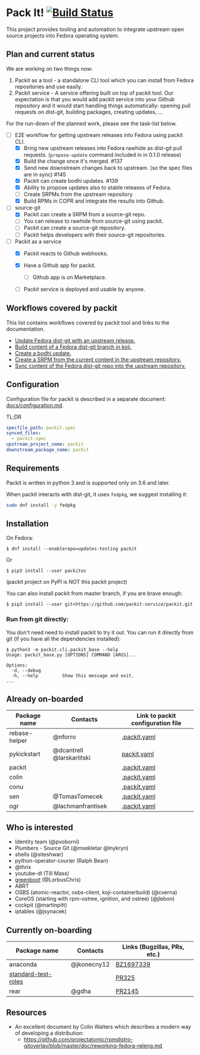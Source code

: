 # Pack It! [![Build Status](https://ci.centos.org/job/packit-master/badge/icon)](https://ci.centos.org/job/packit-master)

This project provides tooling and automation to integrate upstream open source
projects into Fedora operating system.


## Plan and current status

We are working on two things now:
 1. Packit as a tool - a standalone CLI tool which you can install from Fedora
    repositories and use easily.
 2. Packit service - A service offering built on top of packit tool. Our
    expectation is that you would add packit service into your Github
    repository and it would start handling things automatically: opening pull
    requests on dist-git, building packages, creating updates, ...

For the run-down of the planned work, please see the task-list below.


* [ ] E2E workflow for getting upstream releases into Fedora using packit CLI.
  * [x] Bring new upstream releases into Fedora rawhide as dist-git pull
        requests. (`propose-update` command included in in 0.1.0 release)
  * [x] Build the change once it's merged. #137
  * [x] Send new downstream changes back to upstream. (so the spec files are in
        sync) #145
  * [x] Packit can create bodhi updates. #139
  * [x] Ability to propose updates also to stable releases of Fedora.
  * [ ] Create SRPMs from the upstream repository
  * [x] Build RPMs in COPR and integrate the results into Github.
* [ ] source-git
  * [x] Packit can create a SRPM from a source-git repo.
  * [ ] You can release to rawhide from source-git using packit.
  * [ ] Packit can create a source-git repository.
  * [ ] Packit helps developers with their source-git repositories.
* [ ] Packit as a service
  * [x] Packit reacts to Github webhooks.
  * [x] Have a Github app for packit.
    * [ ] Github app is on Marketplace.
  * [ ] Packit service is deployed and usable by anyone.


## Workflows covered by packit

This list contains workflows covered by packit tool and links to the documentation.

* [Update Fedora dist-git with an upstream release.](/docs/propose_update.md)
* [Build content of a Fedora dist-git branch in koji.](/docs/build.md)
* [Create a bodhi update.](/docs/create_bodhi_update.md)
* [Create a SRPM from the current content in the upstream repository.](/docs/srpm.md)
* [Sync content of the Fedora dist-git repo into the upstream repository.](/docs/sync-from-downstream.md)


## Configuration

Configuration file for packit is described in a separate document: [docs/configuration.md](/docs/configuration.md).

TL;DR

```yaml
specfile_path: packit.spec
synced_files:
  - packit.spec
upstream_project_name: packit
downstream_package_name: packit
```


## Requirements

Packit is written in python 3 and is supported only on 3.6 and later.

When packit interacts with dist-git, it uses `fedpkg`, we suggest installing it:

```bash
sudo dnf install -y fedpkg
```

## Installation

On Fedora:

```
$ dnf install --enablerepo=updates-testing packit
```

Or

```
$ pip3 install --user packitos
```

(packit project on PyPI is NOT this packit project)

You can also install packit from master branch, if you are brave enough:

```
$ pip3 install --user git+https://github.com/packit-service/packit.git
```


### Run from git directly:

You don't need need to install packit to try it out. You can run it directly
from git (if you have all the dependencies installed):

```
$ python3 -m packit.cli.packit_base --help
Usage: packit_base.py [OPTIONS] COMMAND [ARGS]...

Options:
  -d, --debug
  -h, --help         Show this message and exit.
...
```

## Already on-boarded

 Package name      | Contacts                  | Link to packit configuration file
-------------------|---------------------------|----------------------------------------------------------------------
 rebase-helper     | @nforro                   | [.packit.yaml](https://github.com/rebase-helper/rebase-helper/blob/master/.packit.yml)
 pykickstart       | @dcantrell @larskarlitski | [packit.yaml](https://github.com/dcantrell/pykickstart/blob/master/packit.yaml)
 packit            |                           | [.packit.yaml](https://github.com/packit-service/packit/blob/master/.packit.yaml)
 colin             |                           | [.packit.yaml](https://github.com/user-cont/colin/blob/master/.packit.yaml)
 conu              |                           | [.packit.yaml](https://github.com/user-cont/conu/blob/master/.packit.yaml)
 sen               | @TomasTomecek             | [.packit.yaml](https://github.com/TomasTomecek/sen/blob/master/.packit.yaml)
 ogr               | @lachmanfrantisek         | [.packit.yaml](https://github.com/packit-service/ogr/blob/master/.packit.yaml)

## Who is interested

* Identity team (@pvoborni)
* Plumbers - Source Git (@msekletar @lnykryn)
* shells (@siteshwar)
* python-operator-courier (Ralph Bean)
* @thrix
* youtube-dl (Till Mass)
* [greenboot](https://github.com/LorbusChris/greenboot/) (@LorbusChris)
* ABRT
* OSBS (atomic-reactor, osbs-client, koji-containerbuild) (@cverna)
* CoreOS (starting with rpm-ostree, ignition, and ostree) (@jlebon)
* cockpit (@martinpitt)
* iptables (@jsynacek)

## Currently on-boarding

 Package name       | Contacts                  | Links (Bugzillas, PRs, etc.)
--------------------|---------------------------|----------------------------------------------------------------------
 anaconda           | @jkonecny12               | [BZ1697339](https://bugzilla.redhat.com/show_bug.cgi?id=1697339)
 [standard-test-roles](https://pagure.io/standard-test-roles)|                           | [PR325](https://pagure.io/standard-test-roles/pull-request/325)
 rear               | @gdha                     | [PR2145](https://github.com/rear/rear/pull/2145)


## Resources

 * An excellent document by Colin Walters which describes a modern way of
   developing a distribution:
   * https://github.com/projectatomic/rpmdistro-gitoverlay/blob/master/doc/reworking-fedora-releng.md

